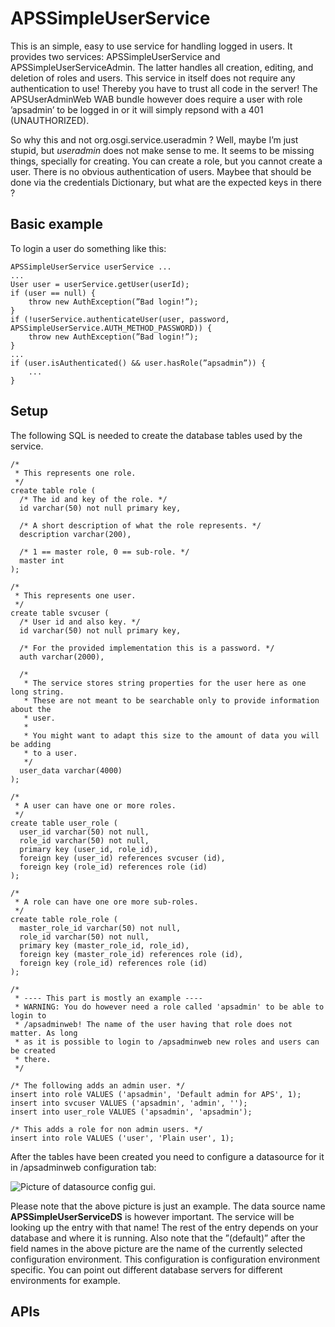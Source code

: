 # APSSimpleUserService

This is an simple, easy to use service for handling logged in users. It provides two services: APSSimpleUserService and APSSimpleUserServiceAdmin. The latter handles all creation, editing, and deletion of roles and users. This service in itself does not require any authentication to use! Thereby you have to trust all code in the server! The APSUserAdminWeb WAB bundle however does require a user with role ’apsadmin’ to be logged in or it will simply repsond with a 401 (UNAUTHORIZED). 

So why this and not org.osgi.service.useradmin ? Well, maybe I’m just stupid, but _useradmin_ does not make sense to me. It seems to be missing things, specially for creating. You can create a role, but you cannot create a user. There is no obvious authentication of users. Maybee that should be done via the credentials Dictionary, but what are the expected keys in there ?

## Basic example

To login a user do something like this:
	
	APSSimpleUserService userService ...
	...
	User user = userService.getUser(userId);
	if (user == null) {
		throw new AuthException(”Bad login!”);
	}
	if (!userService.authenticateUser(user, password, APSSimpleUserService.AUTH_METHOD_PASSWORD)) {
		throw new AuthException(”Bad login!”);
	}
	...
	if (user.isAuthenticated() && user.hasRole(”apsadmin”)) {
		...
	}
	
## Setup

The following SQL is needed to create the database tables used by the service.

	/*
     * This represents one role.
     */
    create table role (
      /* The id and key of the role. */
      id varchar(50) not null primary key,
    
      /* A short description of what the role represents. */
      description varchar(200),
    
      /* 1 == master role, 0 == sub-role. */
      master int
    );
    
    /*
     * This represents one user.
     */
    create table svcuser (
      /* User id and also key. */
      id varchar(50) not null primary key,
    
      /* For the provided implementation this is a password. */
      auth varchar(2000),
    
      /*
       * The service stores string properties for the user here as one long string.
       * These are not meant to be searchable only to provide information about the
       * user.
       *
       * You might want to adapt this size to the amount of data you will be adding
       * to a user.
       */
      user_data varchar(4000)
    );
    
    /*
     * A user can have one or more roles.
     */
    create table user_role (
      user_id varchar(50) not null,
      role_id varchar(50) not null,
      primary key (user_id, role_id),
      foreign key (user_id) references svcuser (id),
      foreign key (role_id) references role (id)
    );
    
    /*
     * A role can have one ore more sub-roles.
     */
    create table role_role (
      master_role_id varchar(50) not null,
      role_id varchar(50) not null,
      primary key (master_role_id, role_id),
      foreign key (master_role_id) references role (id),
      foreign key (role_id) references role (id)
    );
    
    /*
     * ---- This part is mostly an example ----
     * WARNING: You do however need a role called 'apsadmin' to be able to login to
     * /apsadminweb! The name of the user having that role does not matter. As long
     * as it is possible to login to /apsadminweb new roles and users can be created
     * there.
     */
    
    /* The following adds an admin user. */
    insert into role VALUES ('apsadmin', 'Default admin for APS', 1);
    insert into svcuser VALUES ('apsadmin', 'admin', '');
    insert into user_role VALUES ('apsadmin', 'apsadmin');
    
    /* This adds a role for non admin users. */
    insert into role VALUES ('user', 'Plain user', 1);
    
    
    
    
    
    
    
    
    
    
    
    
    
    
    
    
    
    
    
    
    
    
    
    
    
    
    
    
<!--
The above empty lines are required due to a bug in iText used to render the PDF. It will move the picture to the next page completely out of context since text after the picture will then come before it. 
-->   

After the tables have been created you need to configure a datasource for it in /apsadminweb configuration tab:

![Picture of datasource config gui.](http://download.natusoft.se/Images/APS/APS-Auth/APSSimpleUserServiceProvider/docs/images/DataSourceConfig.png)

Please note that the above picture is just an example. The data source name  __APSSimpleUserServiceDS__ is however important. The service will be looking up the entry with that name! The rest of the entry depends on your database and where it is running. Also note that the ”(default)” after the field names in the above picture are the name of the currently selected configuration environment. This configuration is configuration environment specific. You can point out different database servers for different environments for example.

## APIs
